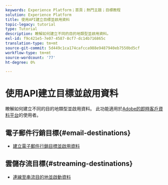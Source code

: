```yaml
---
keywords: Experience Platform；首頁；熱門主題；目標教程
solution: Experience Platform
title: 使用API建立目標並啟用資料
topic-legacy: tutorial
type: Tutorial
description: 瞭解如何建立不同的目的地類型並啟用資料。
exl-id: f9c421e5-7e07-4587-8cf7-dc14b716865c
translation-type: tm+mt
source-git-commit: 5d449c1ca174cafcca988e9487940eb7550bd5cf
workflow-type: tm+mt
source-wordcount: '77'
ht-degree: 0%

---
```


# 使用API建立目標並啟用資料

瞭解如何建立不同的目的地類型並啟用資料。 此功能適用於[Adobe的即時客戶資料平台](../rtcdp/overview.md)的使用者。

## 電子郵件行銷目標{#email-destinations}

* [建立電子郵件行銷目標並啟用資料](../destinations/api/email-marketing.md)

## 雲儲存流目標{#streaming-destinations}

* [連線至串流目的地並啟動資料](../destinations/api/streaming-destinations.md)

